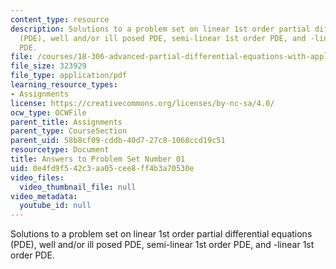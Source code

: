 ```yaml
---
content_type: resource
description: Solutions to a problem set on linear 1st order partial differential equations
  (PDE), well and/or ill posed PDE, semi-linear 1st order PDE, and -linear 1st order
  PDE.
file: /courses/18-306-advanced-partial-differential-equations-with-applications-fall-2009/0e4fd9f542c3aa05cee8ff4b3a70530e_MIT18_306f09_sol_pset_01_09.pdf
file_size: 323929
file_type: application/pdf
learning_resource_types:
- Assignments
license: https://creativecommons.org/licenses/by-nc-sa/4.0/
ocw_type: OCWFile
parent_title: Assignments
parent_type: CourseSection
parent_uid: 58b8cf09-cddb-40d7-27c8-1068ccd19c51
resourcetype: Document
title: Answers to Problem Set Number 01
uid: 0e4fd9f5-42c3-aa05-cee8-ff4b3a70530e
video_files:
  video_thumbnail_file: null
video_metadata:
  youtube_id: null
---
```

Solutions to a problem set on linear 1st order partial differential equations (PDE), well and/or ill posed PDE, semi-linear 1st order PDE, and -linear 1st order PDE.